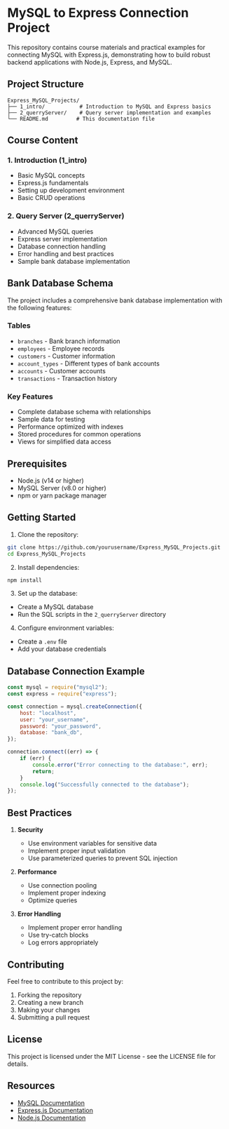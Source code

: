 # MySQL to Express Connection Project

This repository contains course materials and practical examples for connecting MySQL with Express.js, demonstrating how to build robust backend applications with Node.js, Express, and MySQL.

## Project Structure

```
Express_MySQL_Projects/
├── 1_intro/           # Introduction to MySQL and Express basics
├── 2_querryServer/    # Query server implementation and examples
└── README.md         # This documentation file
```

## Course Content

### 1. Introduction (1_intro)

-   Basic MySQL concepts
-   Express.js fundamentals
-   Setting up development environment
-   Basic CRUD operations

### 2. Query Server (2_querryServer)

-   Advanced MySQL queries
-   Express server implementation
-   Database connection handling
-   Error handling and best practices
-   Sample bank database implementation

## Bank Database Schema

The project includes a comprehensive bank database implementation with the following features:

### Tables

-   `branches` - Bank branch information
-   `employees` - Employee records
-   `customers` - Customer information
-   `account_types` - Different types of bank accounts
-   `accounts` - Customer accounts
-   `transactions` - Transaction history

### Key Features

-   Complete database schema with relationships
-   Sample data for testing
-   Performance optimized with indexes
-   Stored procedures for common operations
-   Views for simplified data access

## Prerequisites

-   Node.js (v14 or higher)
-   MySQL Server (v8.0 or higher)
-   npm or yarn package manager

## Getting Started

1. Clone the repository:

```bash
git clone https://github.com/yourusername/Express_MySQL_Projects.git
cd Express_MySQL_Projects
```

2. Install dependencies:

```bash
npm install
```

3. Set up the database:

-   Create a MySQL database
-   Run the SQL scripts in the `2_querryServer` directory

4. Configure environment variables:

-   Create a `.env` file
-   Add your database credentials

## Database Connection Example

```javascript
const mysql = require("mysql2");
const express = require("express");

const connection = mysql.createConnection({
    host: "localhost",
    user: "your_username",
    password: "your_password",
    database: "bank_db",
});

connection.connect((err) => {
    if (err) {
        console.error("Error connecting to the database:", err);
        return;
    }
    console.log("Successfully connected to the database");
});
```

## Best Practices

1. **Security**

    - Use environment variables for sensitive data
    - Implement proper input validation
    - Use parameterized queries to prevent SQL injection

2. **Performance**

    - Use connection pooling
    - Implement proper indexing
    - Optimize queries

3. **Error Handling**
    - Implement proper error handling
    - Use try-catch blocks
    - Log errors appropriately

## Contributing

Feel free to contribute to this project by:

1. Forking the repository
2. Creating a new branch
3. Making your changes
4. Submitting a pull request

## License

This project is licensed under the MIT License - see the LICENSE file for details.

## Resources

-   [MySQL Documentation](https://dev.mysql.com/doc/)
-   [Express.js Documentation](https://expressjs.com/)
-   [Node.js Documentation](https://nodejs.org/docs/)
